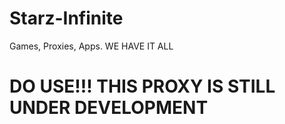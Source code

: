 # Starz-Infinite
Games, Proxies, Apps. WE HAVE IT ALL


# DO USE!!! THIS PROXY IS STILL UNDER DEVELOPMENT
